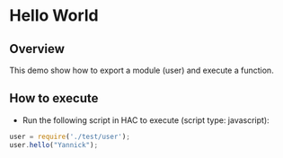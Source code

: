 # Hello World

## Overview
This demo show how to export a module (user) and execute a function. 

## How to execute

- Run the following script in HAC to execute (script type: javascript):
```javascript
user = require('./test/user');
user.hello("Yannick");
```